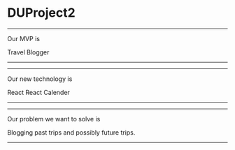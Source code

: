 # DUProject2
---

Our MVP is 

Travel Blogger

---
---

Our new technology is 

React
React Calender

---
---

Our problem we want to solve is 

Blogging past trips and possibly future trips.

---
